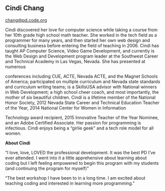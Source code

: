 ## Cindi Chang

[chang@pd.code.org](mailto:chang@pd.code.org)

Cindi discovered her love for computer science while taking a course from her 10th grade high school math teacher. She worked in the tech field as a programmer for many years, and then started her own web design and consulting business before entering the field of teaching in 2006. Cindi has taught AP Computer Science, Video Game Development, and currently is the Web Design and Development program leader at the Southwest Career and Technical Academy in Las Vegas, Nevada. She has presented at numerous

conferences including CUE, ACTE, Nevada ACTE, and the Magnet Schools of America; participated on multiple curriculum and Nevada state standards and curriculum writing teams; is a SkillsUSA advisor with National winners in Web Development; a high school cheer coach, and most importantly, the mother of six beautiful children. Cindi is a lifetime member of the National Honor Society, 2012 Nevada State Career and Technical Education Teacher of the Year, 2014 National Center for Women in Information

Technology award recipient, 2015 Innovative Teacher of the Year Nominee, and an Adobe Certified Associate. Her passion for programming is infectious. Cindi enjoys being a “girlie geek” and a tech role model for all women.

**About Cindi**

“I love, love, LOVED the professional development. It was the best PD I’ve ever attended. I went into it a little apprehensive about learning about coding but I left feeling empowered to begin this program with my students (and continuing the program for myself)”

“The best workshop I have been to in a long time. I am excited about teaching coding and interested in learning more programming.”


